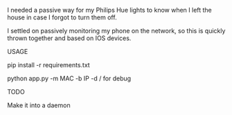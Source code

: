 I needed a passive way for my Philips Hue lights to know when I left the house in case I forgot to turn them off.

I settled on passively monitoring my phone on the network, so this is quickly thrown together and based on IOS devices.

USAGE

pip install -r requirements.txt

python app.py -m MAC -b IP 
-d / for debug

TODO

Make it into a daemon
